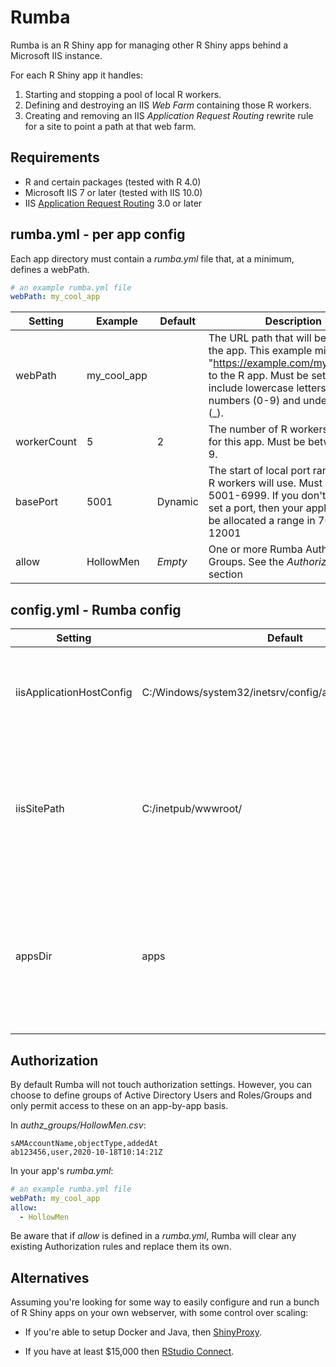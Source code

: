 # Rumba

Rumba is an R Shiny app for managing other R Shiny apps behind a Microsoft IIS instance. 

For each R Shiny app it handles:

1) Starting and stopping a pool of local R workers.
2) Defining and destroying an IIS *Web Farm* containing those R workers.
3) Creating and removing an IIS *Application Request Routing* rewrite rule for a site to point a path at that web farm.

## Requirements

- R and certain packages (tested with R 4.0)
- Microsoft IIS 7 or later (tested with IIS 10.0)
- IIS [Application Request Routing](https://www.iis.net/downloads/microsoft/application-request-routing) 3.0 or later

## rumba.yml - per app config

Each app directory must contain a *rumba.yml* file that, at a minimum, defines a webPath.

```yaml
# an example rumba.yml file
webPath: my_cool_app

```

| Setting     | Example     | Default | Description                                                                                                                                                                                                       |
|-------------|-------------|---------|-------------------------------------------------------------------------------------------------------------------------------------------------------------------------------------------------------------------|
| webPath     | my_cool_app |         | The URL path that will be used for the app. This example might route "https://example.com/my_cool_app" to the R app. Must be set. Can only include lowercase letters (a-z), numbers (0-9) and underscores (\_). |
| workerCount | 5           | 2       | The number of R workers to start for this app. Must be between 1 and 9.                                                                                                                                           |
| basePort    | 5001        | Dynamic | The start of local port range that the R workers will use. Must be in 5001-6999. If you don't explicitly set a port, then your application will be allocated a range in 7001-12001                                                  |
| allow       | HollowMen   | *Empty* | One or more Rumba Authorization Groups. See the *Authorization* section |


## config.yml - Rumba config

| Setting                  | Default                                                   | Description                                                                                                          |
|--------------------------|-----------------------------------------------------------|----------------------------------------------------------------------------------------------------------------------|
| iisApplicationHostConfig | C:/Windows/system32/inetsrv/config/applicationHost.config | The IIS configuration file that Rumba will try to define Web Farms in.                                               |
| iisSitePath              | C:/inetpub/wwwroot/                                       | The physical path that Rumba will try to create sub-directories, containing web.config files with rewrite rules, in.                         |
| appsDir                  | apps                                                      | Where Rumba will look for app directories. Each app directory must contain a valid rumba.yml file, as described above. |


## Authorization

By default Rumba will not touch authorization settings. However, you can choose to define groups of Active Directory Users and Roles/Groups and only permit access to these on an app-by-app basis.

In *authz_groups/HollowMen.csv*:

```csv
sAMAccountName,objectType,addedAt
ab123456,user,2020-10-18T10:14:21Z

```

In your app's *rumba.yml*:

```yaml
# an example rumba.yml file
webPath: my_cool_app
allow:
  - HollowMen

```

Be aware that if *allow* is defined in a *rumba.yml*, Rumba will clear any existing Authorization rules and replace them its own.

## Alternatives

Assuming you're looking for some way to easily configure and run a bunch of R Shiny apps on your own webserver, with some control over scaling:

- If you're able to setup Docker and Java, then [ShinyProxy](https://www.shinyproxy.io/).

- If you have at least $15,000 then [RStudio Connect](https://rstudio.com/pricing/#connect).
